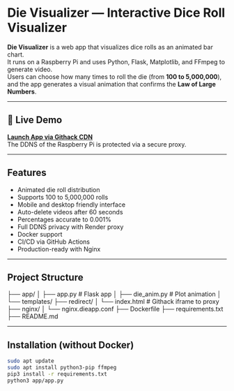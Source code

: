 # Die Visualizer — Interactive Dice Roll Visualizer

**Die Visualizer** is a web app that visualizes dice rolls as an animated bar chart.  
It runs on a Raspberry Pi and uses Python, Flask, Matplotlib, and FFmpeg to generate video.  
Users can choose how many times to roll the die (from **100 to 5,000,000**), and the app generates a visual animation that confirms the **Law of Large Numbers**.

---

## 📸 Live Demo

 **[Launch App via Githack CDN](https://raw.githack.com/yemelianovaleksandr/die-visualizer-raspberry/main/redirect/index.html)**  
 The DDNS of the Raspberry Pi is protected via a secure proxy.

---

##  Features

-  Animated die roll distribution
-  Supports 100 to 5,000,000 rolls
-  Mobile and desktop friendly interface
-  Auto-delete videos after 60 seconds
-  Percentages accurate to 0.001%
-  Full DDNS privacy with Render proxy
-  Docker support
-  CI/CD via GitHub Actions
-  Production-ready with Nginx

---

## Project Structure
├── app/
│   ├── app.py           # Flask app
│   ├── die_anim.py      # Plot animation
│   └── templates/
├── redirect/
│   └── index.html       # Githack iframe to proxy
├── nginx/
│   └── nginx.dieapp.conf
├── Dockerfile
├── requirements.txt
├── README.md

---

##  Installation (without Docker)

```bash
sudo apt update
sudo apt install python3-pip ffmpeg
pip3 install -r requirements.txt
python3 app/app.py
